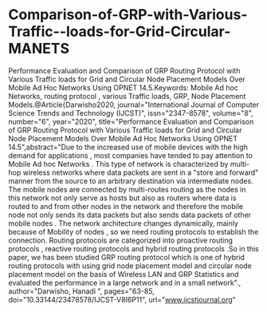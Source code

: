 # Comparison-of-GRP-with-Various-Traffic--loads-for-Grid-Circular-MANETS
Performance Evaluation and Comparison of GRP Routing Protocol with Various Traffic loads for Grid and Circular Node Placement Models Over Mobile Ad Hoc Networks Using OPNET 14.5.Keywords: Mobile Ad hoc Networks, routing protocol , various Traffic loads, GRP, Node Placement Models.@Article{Darwisho2020, journal="International Journal of Computer Science Trends and Technology (IJCST)", issn="2347-8578", volume="8", number="6", year="2020", title="Performance Evaluation and Comparison of GRP Routing Protocol with Various Traffic loads for Grid and Circular Node Placement Models Over Mobile Ad Hoc Networks Using OPNET 14.5",abstract="Due to the increased use of mobile devices with the high demand for applications , most companies have tended to pay attention to Mobile Ad hoc Networks . This type of network is characterized by multi-hop wireless networks where data packets are sent in a "store and forward" manner from the source to an arbitrary destination via intermediate nodes.
The mobile nodes are connected by multi-routes routing as the nodes in this network not only serve as hosts but also as routers where data is routed to and from other nodes in the network and therefore the mobile node not only sends its data packets but also sends data packets of other mobile nodes . The network architecture changes dynamically, mainly because of Mobility of nodes , so we need routing protocols to establish the connection. Routing protocols are categorized
into proactive routing protocols , reactive routing protocols and hybrid routing protocols .So in this paper, we has been studied GRP routing protocol which is one of hybrid routing protocols with using grid node placement model and circular node placement model on the basis of Wireless LAN and GRP Statistics and
evaluated the performance in a large network and in a small network"., author="Darwisho, Hanadi ", pages="63-85, doi="10.33144/23478578/IJCST-V8I6P11", url="www.ijcstjournal.org"







